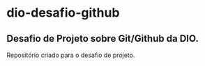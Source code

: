 # dio-desafio-github
## Desafio de Projeto sobre Git/Github da DIO.
Repositório criado para o desafio de projeto.
